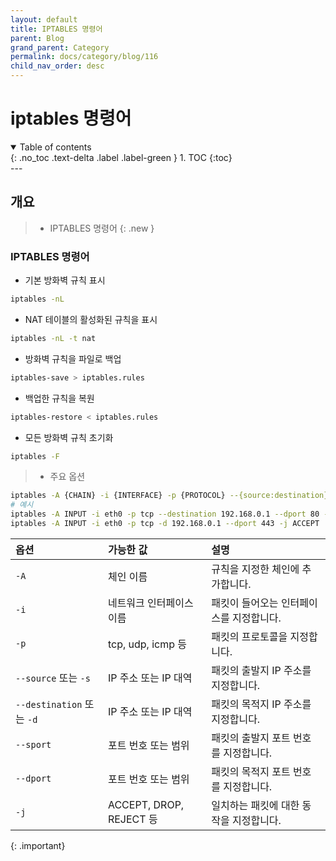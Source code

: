 ```yaml
---
layout: default
title: IPTABLES 명령어
parent: Blog
grand_parent: Category
permalink: docs/category/blog/116
child_nav_order: desc
---
```

# iptables 명령어
<details open markdown="block">
  <summary>
    Table of contents
  </summary>
  {: .no_toc .text-delta .label .label-green }
1. TOC
{:toc}
</details>
---

## 개요

> - IPTABLES 명령어
{: .new }

### IPTABLES 명령어

- 기본 방화벽 규칙 표시

```bash
iptables -nL
```

- NAT 테이블의 활성화된 규칙을 표시

```bash
iptables -nL -t nat
```

- 방화벽 규칙을 파일로 백업

```bash
iptables-save > iptables.rules
```

- 백업한 규칙을 복원

```bash
iptables-restore < iptables.rules
```

- 모든 방화벽 규칙 초기화

```bash
iptables -F
```

 
> - 주요 옵션
>   
```bash
iptables -A {CHAIN} -i {INTERFACE} -p {PROTOCOL} --{source:destination} --{sport:dport} -j {ACTION}
# 예시
iptables -A INPUT -i eth0 -p tcp --destination 192.168.0.1 --dport 80 -j ACCEPT
iptables -A INPUT -i eth0 -p tcp -d 192.168.0.1 --dport 443 -j ACCEPT
```
>
| 옵션                       | 가능한 값                   | 설명                              |
|:--------------------------|:--------------------------|:----------------------------------|
| `-A`                      | 체인 이름                   | 규칙을 지정한 체인에 추가합니다.         |
| `-i`                      | 네트워크 인터페이스 이름        | 패킷이 들어오는 인터페이스를 지정합니다.   |
| `-p`                      | tcp, udp, icmp 등         | 패킷의 프로토콜을 지정합니다.            |
| `--source` 또는 `-s`       | IP 주소 또는 IP 대역         | 패킷의 출발지 IP 주소를 지정합니다.       |
| `--destination` 또는 `-d`  | IP 주소 또는 IP 대역         | 패킷의 목적지 IP 주소를 지정합니다.      |
| `--sport`                 | 포트 번호 또는 범위           | 패킷의 출발지 포트 번호를 지정합니다.    |
| `--dport`                 | 포트 번호 또는 범위           | 패킷의 목적지 포트 번호를 지정합니다.    |
| `-j`                      | ACCEPT, DROP, REJECT 등   | 일치하는 패킷에 대한 동작을 지정합니다.  |
>
{: .important}
